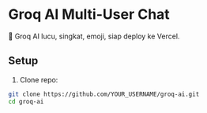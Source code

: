 # Groq AI Multi-User Chat

🎉 Groq AI lucu, singkat, emoji, siap deploy ke Vercel.

## Setup
1. Clone repo:
```bash
git clone https://github.com/YOUR_USERNAME/groq-ai.git
cd groq-ai
